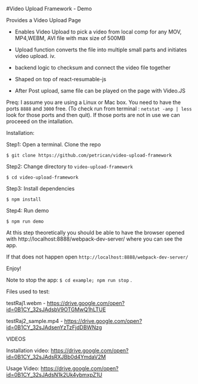  #Video Upload Framework - Demo 

 Provides a Video Upload Page

 - Enables Video Upload to pick a video from local comp for any MOV, MP4,WEBM, AVI file with max size of 500MB

 - Upload function converts the file into multiple small parts and initiates video upload.
iv.
 - backend logic to checksum and connect the video file together

 - Shaped on top of react-resumable-js

 - After Post upload, same file can be played on the page with Video.JS

 Preq: I assume you are using a Linux or Mac box. You need to have the ports `8888` and `3000` free. (To check run from terminal : `netstat -anp | less` look for those ports and then quit). If those ports are not in use we can proceeed on the intallation.

 Installation: 

 Step1: Open a terminal. Clone the repo

 `$ git clone https://github.com/petrican/video-upload-framework`

 Step2: Change directory to `video-upload-framework`

 `$ cd video-upload-framework`

 Step3: Install dependencies
 
 `$ npm install`

 Step4: Run demo
 
 `$ npm run demo`

 At this step theoretically you should be able to have the browser opened with http://localhost:8888/webpack-dev-server/ where you can see the app.

 If that does not happen open `http://localhost:8888/webpack-dev-server/`

 Enjoy!


 Note to stop the app: `$ cd example; npm run stop` .

 
 Files used to test:

 testRaj1.webm - https://drive.google.com/open?id=0B1CY_32sJAdsbV9OTGMwQ1hLTUE


 testRaj2_sample.mp4 - https://drive.google.com/open?id=0B1CY_32sJAdsenYzTzFjdDBWNzg


 VIDEOS

 Installation video: https://drive.google.com/open?id=0B1CY_32sJAdsRXJBb0d4YmdaV2M


 Usage Video: https://drive.google.com/open?id=0B1CY_32sJAdsN1k2Uk4ybmxpZ1U

 


